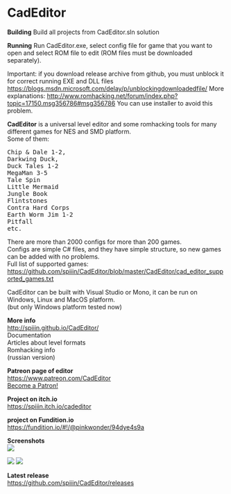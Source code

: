# CadEditor

<b>Building</b>
Build all projects from CadEditor.sln solution

<b>Running</b>
Run CadEditor.exe, select config file for game that you want to open and select ROM file to edit (ROM files must be downloaded separately).

Important: if you download release archive from github, you must unblock it for correct running EXE and DLL files https://blogs.msdn.microsoft.com/delay/p/unblockingdownloadedfile/
More explanations: http://www.romhacking.net/forum/index.php?topic=17150.msg356786#msg356786
You can use installer to avoid this problem.

<b>CadEditor</b> is a universal level editor and some romhacking tools for many different games for NES and SMD platform.<br>
Some of them:
<pre>Chip &amp; Dale 1-2, 
Darkwing Duck,
Duck Tales 1-2
MegaMan 3-5
Tale Spin
Little Mermaid
Jungle Book
Flintstones
Contra Hard Corps
Earth Worm Jim 1-2
Pitfall
etc.</pre>
There are more than 2000 configs for more than 200 games.<br>
Configs are simple C# files, and they have simple structure, so new games can be added with no problems.<br>
Full list of supported games:<br>
https://github.com/spiiin/CadEditor/blob/master/CadEditor/cad_editor_supported_games.txt

CadEditor can be built with Visual Studio or Mono, it can be run on Windows, Linux and MacOS platform.<br>
(but only Windows platform tested now)

<b>More info</b><br>
http://spiiin.github.io/CadEditor/<br>
Documentation<br>
Articles about level formats<br>
Romhacking info<br>
(russian version)<br>

<b>Patreon page of editor</b><br>
https://www.patreon.com/CadEditor<br>
<a href="https://www.patreon.com/bePatron?u=3158003" data-patreon-widget-type="become-patron-button">Become a Patron!</a>

<b>Project on itch.io</b><br>
https://spiiin.itch.io/cadeditor

<b>project on Fundition.io</b><br>
https://fundition.io/#!/@pinkwonder/94dye4s9a

<b>Screenshots</b><br>
<img src="http://spiiin.github.io/CadEditor/images/tut1_cad_editor_main.png"/>

<img src="https://user-images.githubusercontent.com/1622049/29832521-2a975efa-8cf1-11e7-8b98-46acef1ce36f.png"/>

<img src="https://raw.githubusercontent.com/spiiin/CadEditor/master/docs/images/cad_editor_mac.png" />


<b>Latest release</b><br>
https://github.com/spiiin/CadEditor/releases
